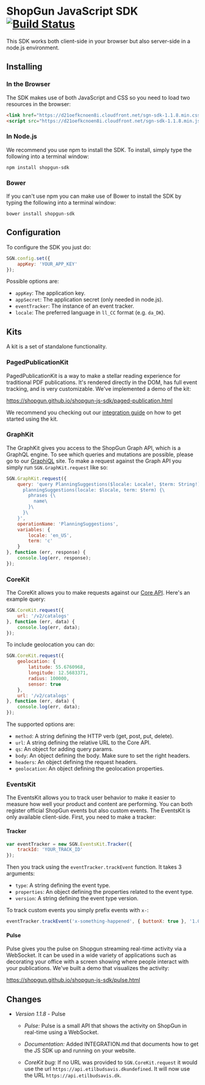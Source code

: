 # ShopGun JavaScript SDK [![Build Status](https://travis-ci.org/shopgun/shopgun-js-sdk.svg?branch=develop)](https://travis-ci.org/shopgun/shopgun-js-sdk)

This SDK works both client-side in your browser but also server-side in a node.js environment.

## Installing

### In the Browser

The SDK makes use of both JavaScript and CSS so you need to load two resources in the browser:

```html
<link href="https://d21oefkcnoen8i.cloudfront.net/sgn-sdk-1.1.8.min.css" rel="stylesheet" type="text/css">
<script src="https://d21oefkcnoen8i.cloudfront.net/sgn-sdk-1.1.8.min.js"></script>
```

### In Node.js

We recommend you use npm to install the SDK. To install, simply type the following into a terminal window:

```
npm install shopgun-sdk
```

### Bower

If you can't use npm you can make use of Bower to install the SDK by typing the following into a terminal window:

```
bower install shopgun-sdk
```

## Configuration

To configure the SDK you just do:

```javascript
SGN.config.set({
    appKey: 'YOUR_APP_KEY'
});
```

Possible options are:

- `appKey`: The application key.
- `appSecret`: The application secret (only needed in node.js).
- `eventTracker`: The instance of an event tracker.
- `locale`: The preferred language in `ll_CC` format (e.g. `da_DK`).

## Kits

A kit is a set of standalone functionality.

### PagedPublicationKit

PagedPublicationKit is a way to make a stellar reading experience for traditional PDF publications. It's rendered directly in the DOM, has full event tracking, and is very customizable. We've implemented a demo of the kit:

https://shopgun.github.io/shopgun-js-sdk/paged-publication.html

We recommend you checking out our [integration guide](/INTEGRATION.md) on how to get started using the kit.

### GraphKit

The GraphKit gives you access to the ShopGun Graph API, which is a GraphQL engine. To see which queries and mutations are possible, please go to our [GraphiQL](https://graph.service.shopgun.com) site. To make a request against the Graph API you simply run `SGN.GraphKit.request` like so:

```javascript
SGN.GraphKit.request({
    query: 'query PlanningSuggestions($locale: Locale!, $term: String!) {\
      planningSuggestions(locale: $locale, term: $term) {\
        phrases {\
          name\
        }\
      }\
    }',
    operationName: 'PlanningSuggestions',
    variables: {
        locale: 'en_US',
        term: 'c'
    }
}, function (err, response) {
    console.log(err, response);
});
```

### CoreKit

The CoreKit allows you to make requests against our [Core API](http://docs.api.etilbudsavis.dk). Here's an example query:

```javascript
SGN.CoreKit.request({
    url: '/v2/catalogs'
}, function (err, data) {
    console.log(err, data);
});
```

To include geolocation you can do:

```javascript
SGN.CoreKit.request({
    geolocation: {
        latitude: 55.6760968,
        longitude: 12.5683371,
        radius: 100000,
        sensor: true
    },
    url: '/v2/catalogs'
}, function (err, data) {
    console.log(err, data);
});
```

The supported options are:

- `method`: A string defining the HTTP verb (get, post, put, delete).
- `url`: A string defining the relative URL to the Core API.
- `qs`: An object for adding query params.
- `body`: An object defining the body. Make sure to set the right headers.
- `headers`: An object defining the request headers.
- `geolocation`: An object defining the geolocation properties.

### EventsKit

The EventsKit allows you to track user behavior to make it easier to measure how well your product and content are performing. You can both register official ShopGun events but also custom events. The EventsKit is only available client-side. First, you need to make a tracker:

#### Tracker

```javascript
var eventTracker = new SGN.EventsKit.Tracker({
    trackId: 'YOUR_TRACK_ID'
});
```

Then you track using the `eventTracker.trackEvent` function. It takes 3 arguments:

- `type`: A string defining the event type.
- `properties`: An object defining the properties related to the event type.
- `version`: A string defining the event type version.

To track custom events you simply prefix events with `x-`:

```javascript
eventTracker.trackEvent('x-something-happened', { buttonX: true }, '1.0.0');
```

#### Pulse

Pulse gives you the pulse on Shopgun streaming real-time activity via a WebSocket. It can be used in a wide variety of applications such as decorating your office with a screen showing where people interact with your publications. We've built a demo that visualizes the activity:

https://shopgun.github.io/shopgun-js-sdk/pulse.html

## Changes

* *Version 1.1.8* - Pulse

    - *Pulse:* Pulse is a small API that shows the activity on ShopGun in real-time using a WebSocket.

    - *Documentation:* Added INTEGRATION.md that documents how to get the JS SDK up and running on your website.

    - *CoreKit bug:* If no URL was provided to `SGN.CoreKit.request` it would use the url `https://api.etilbudsavis.dkundefined`. It will now use the URL `https://api.etilbudsavis.dk`.

